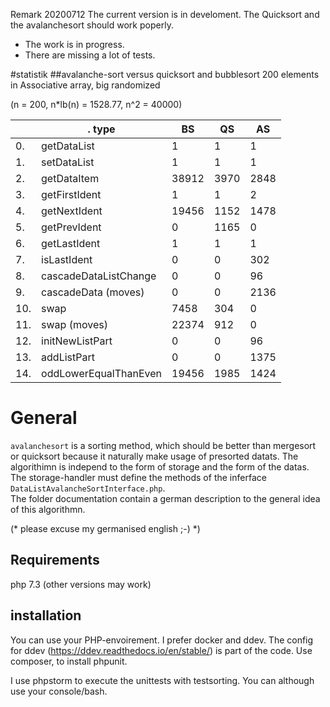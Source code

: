 Remark 20200712
The current version is in develoment. 
The Quicksort and the avalanchesort should work poperly. 
- The work is in progress. 
- There are missing a lot of tests.

#statistik
##avalanche-sort versus quicksort and bubblesort 
200 elements in Associative array, big randomized

(n = 200, n*lb(n) = 1528.77, n^2 = 40000)

|     |.                 type |     BS |     QS |     AS |
| --- | --------------------- | ------ | ------ | ------ | 
|  0. |           getDataList |      1 |      1 |      1 |
|  1. |           setDataList |      1 |      1 |      1 |
|  2. |           getDataItem |  38912 |   3970 |   2848 |
|  3. |         getFirstIdent |      1 |      1 |      2 |
|  4. |          getNextIdent |  19456 |   1152 |   1478 |
|  5. |          getPrevIdent |      0 |   1165 |      0 |
|  6. |          getLastIdent |      1 |      1 |      1 |
|  7. |           isLastIdent |      0 |      0 |    302 |
|  8. | cascadeDataListChange |      0 |      0 |     96 |
|  9. |   cascadeData (moves) |      0 |      0 |   2136 |
| 10. |                  swap |   7458 |    304 |      0 |
| 11. |          swap (moves) |  22374 |    912 |      0 |
| 12. |       initNewListPart |      0 |      0 |     96 |
| 13. |           addListPart |      0 |      0 |   1375 |
| 14. | oddLowerEqualThanEven |  19456 |   1985 |   1424 |

# General
`avalanchesort` is a sorting method, which should be better than mergesort or quicksort because it naturally make usage of presorted datats.
The algorithimn is independ to the form of storage and the form of the datas. 
The storage-handler must define the methods of the inferface `DataListAvalancheSortInterface.php`.  
The folder documentation contain a german description to the general idea of this algorithmn.

(* please excuse my germanised english ;-) *)

## Requirements
php 7.3 (other versions may work)

## installation 
You can use your PHP-envoirement. I prefer docker and ddev.
The config for ddev (https://ddev.readthedocs.io/en/stable/) is part of the code. 
Use composer, to install phpunit. 

I use phpstorm to execute the unittests with testsorting. You can although use your console/bash.


> 
